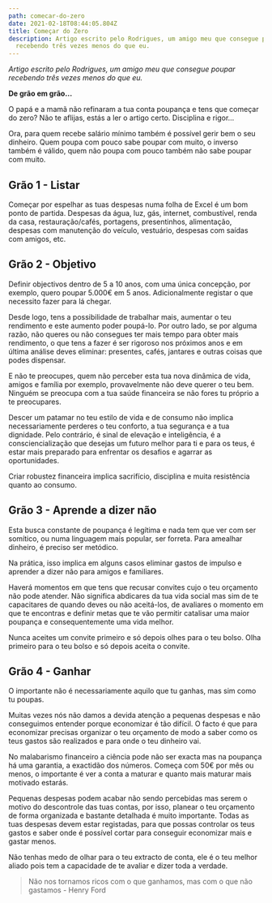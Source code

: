 ```yaml
---
path: comecar-do-zero
date: 2021-02-18T08:44:05.804Z
title: Começar do Zero
description: Artigo escrito pelo Rodrigues, um amigo meu que consegue poupar
  recebendo três vezes menos do que eu.
---
```

*Artigo escrito pelo Rodrigues, um amigo meu que consegue poupar recebendo três vezes menos do que eu.*

**De grão em grão…**

O papá e a mamã não refinaram a tua conta poupança e tens que começar do zero? Não te aflijas, estás a ler o artigo certo. Disciplina e rigor…

Ora, para quem recebe salário mínimo também é possível gerir bem o seu dinheiro. Quem poupa com pouco sabe poupar com muito, o inverso também é válido, quem não poupa com pouco também não sabe poupar com muito.

## Grão 1 - Listar

Começar por espelhar as tuas despesas numa folha de Excel é um bom ponto de partida. Despesas da água, luz, gás, internet, combustível, renda da casa, restauração/cafés, portagens, presentinhos, alimentação, despesas com manutenção do veículo, vestuário, despesas com saídas com amigos, etc.

## Grão 2 - Objetivo

Definir objectivos dentro de 5 a 10 anos, com uma única concepção, por exemplo, quero poupar 5.000€ em 5 anos. Adicionalmente registar o que necessito fazer para lá chegar.

Desde logo, tens a possibilidade de trabalhar mais, aumentar o teu rendimento e este aumento poder poupá-lo. Por outro lado, se por alguma razão, não queres ou não consegues ter mais tempo para obter mais rendimento, o que tens a fazer é ser rigoroso nos próximos anos e em última análise deves eliminar: presentes, cafés, jantares e outras coisas que podes dispensar.

E não te preocupes, quem não perceber esta tua nova dinâmica de vida, amigos e família por exemplo, provavelmente não deve querer o teu bem. Ninguém se preocupa com a tua saúde financeira se não fores tu próprio a te preocupares.

Descer um patamar no teu estilo de vida e de consumo não implica necessariamente perderes o teu conforto, a tua segurança e a tua dignidade. Pelo contrário, é sinal de elevação e inteligência, é a consciencialização que desejas um futuro melhor para ti e para os teus, é estar mais preparado para enfrentar os desafios e agarrar as oportunidades.  

Criar robustez financeira implica sacrifício, disciplina e muita resistência quanto ao consumo. 

## Grão 3 - Aprende a dizer não

Esta busca constante de poupança é legítima e nada tem que ver com ser somítico, ou numa linguagem mais popular, ser forreta. Para amealhar dinheiro, é preciso ser metódico.

Na prática, isso implica em alguns casos eliminar gastos de impulso e aprender a dizer não para amigos e familiares.

Haverá momentos em que tens que recusar convites cujo o teu orçamento não pode atender. Não significa abdicares da tua vida social mas sim de te capacitares de quando deves ou não aceitá-los, de avaliares o momento em que te encontras e definir metas que te vão permitir catalisar uma maior poupança e consequentemente uma vida melhor.

Nunca aceites um convite primeiro e só depois olhes para o teu bolso. Olha primeiro para o teu bolso e só depois aceita o convite. 

## Grão 4 - Ganhar

O importante não é necessariamente aquilo que tu ganhas, mas sim como tu poupas.

Muitas vezes nós não damos a devida atenção a pequenas despesas e não conseguimos entender porque economizar é tão difícil. O facto é que para economizar precisas organizar o teu orçamento de modo a saber como os teus gastos são realizados e para onde o teu dinheiro vai.

No malabarismo financeiro a ciência pode não ser exacta mas na poupança há uma garantia, a exactidão dos números. Começa com 50€ por mês ou menos, o importante é ver a conta a maturar e quanto mais maturar mais motivado estarás.

Pequenas despesas podem acabar não sendo percebidas mas serem o motivo do descontrole das tuas contas, por isso, planear o teu orçamento de forma organizada e bastante detalhada é muito importante. Todas as tuas despesas devem estar registadas, para que possas controlar os teus gastos e saber onde é possível cortar para conseguir economizar mais e gastar menos.

Não tenhas medo de olhar para o teu extracto de conta, ele é o teu melhor aliado pois tem a capacidade de te avaliar e dizer toda a verdade.

> Não nos tornamos ricos com o que ganhamos, mas com o que não gastamos - Henry Ford